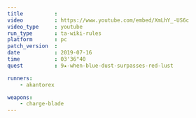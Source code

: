 ```yaml
---
title          :
video          : https://www.youtube.com/embed/XmLhY_-US6c
video_type     : youtube
run_type       : ta-wiki-rules
platform       : pc
patch_version  :
date           : 2019-07-16
time           : 03'36"40
quest          : 9★-when-blue-dust-surpasses-red-lust

runners:
    - akantorex

weapons:
    - charge-blade
---
```


